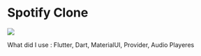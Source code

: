 # Spotify Clone

<img src="https://cdn.discordapp.com/attachments/849916105144139807/910811249770655744/spotify.png"/>

What did I use : Flutter, Dart, MaterialUI, Provider, Audio Playeres

